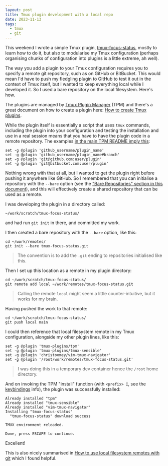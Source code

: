 ```yaml
---
layout: post
title: Tmux plugin development with a local repo
date: 2023-11-13
tags:
  - tmux
  - git
---
```

This weekend I wrote a simple Tmux plugin, [tmux-focus-status](https://github.com/qmacro/tmux-focus-status), mostly to learn how to do it, but also to modularise my Tmux configuration (perhaps organising chunks of configuration into plugins is a little extreme, ah well).

The way you add a plugin to your Tmux configuration requires you to specify a remote git repository, such as on GitHub or BitBucket. This would mean I'd have to push my fledgling plugin to GitHub to test it out in the context of Tmux itself, but I wanted to keep everything local while I developed it. So I used a bare repository on the local filesystem. Here's how.

The plugins are managed by [Tmux Plugin Manager](https://github.com/tmux-plugins/tpm) (TPM) and there's a great document on how to create a plugin here: [How to create Tmux plugins](https://github.com/tmux-plugins/tpm/blob/master/docs/how_to_create_plugin.md).

While the plugin itself is essentially a script that uses `tmux` commands, including the plugin into your configuration and testing the installation and use in a real session means that you have to have the plugin code in a remote repository. The examples [in the main TPM README imply this](https://github.com/tmux-plugins/tpm#installation):

```text
set -g @plugin 'github_username/plugin_name'
set -g @plugin 'github_username/plugin_name#branch'
set -g @plugin 'git@github.com:user/plugin'
set -g @plugin 'git@bitbucket.com:user/plugin'
```

Nothing wrong with that at all, but I wanted to get the plugin right before pushing it anywhere like GitHub. So I remembered that you can initialise a repository with the `--bare` option (see the ["Bare Repositories" section in this document](https://www.atlassian.com/git/tutorials/setting-up-a-repository/git-init)), and this will effectively create a shared repository that can be used as a remote.

I was developing the plugin in a directory called:

```text
~/work/scratch/tmux-focus-status/
```

and had run `git init` in there, and committed my work.

I then created a bare repository with the `--bare` option, like this:

```shell
cd ~/work/remotes/
git init --bare tmux-focus-status.git
```

> The convention is to add the `.git` ending to repositories initialised like this.

Then I set up this location as a remote in my plugin directory:

```shell
cd ~/work/scratch/tmux-focus-status/
git remote add local ~/work/remotes/tmux-focus-status.git
```

> Calling the remote `local` might seem a little counter-intuitive, but it works for my brain.

Having pushed the work to that remote:

```shell
cd ~/work/scratch/tmux-focus-status/
git push local main
```

I could then reference that local filesystem remote in my Tmux configuration, alongside my other plugin lines, like this:

```text
set -g @plugin 'tmux-plugins/tpm'
set -g @plugin 'tmux-plugins/tmux-sensible'
set -g @plugin 'christoomey/vim-tmux-navigator'
set -g @plugin '/root/work/remotes/tmux-focus-status.git'
```

> I was doing this in a temporary dev container hence the `/root` home directory.

And on invoking the TPM "install" function (with `<prefix> I`, see the [keybindings](https://github.com/tmux-plugins/tpm#key-bindings) info), the plugin was successfully installed:

```text
Already installed "tpm"
Already installed "tmux-sensible"
Already installed "vim-tmux-navigator"
Installing "tmux-focus-status"
  "tmux-focus-status" download success

TMUX environment reloaded.

Done, press ESCAPE to continue.
```

Excellent!

This is also nicely summarised in [How to use local filesystem remotes with git](https://thehorrors.org.uk/snippets/git-local-filesystem-remotes/) which I found helpful.
